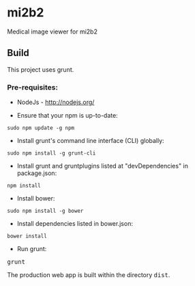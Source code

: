 # mi2b2
Medical image viewer for  mi2b2

## Build
This project uses grunt.

### Pre-requisites:
* NodeJs - http://nodejs.org/

* Ensure that your npm is up-to-date: 

````sudo npm update -g npm````

* Install grunt's command line interface (CLI) globally: 

````sudo npm install -g grunt-cli````

* Install grunt and gruntplugins listed at "devDependencies" in package.json: 

````npm install````

* Install bower: 

````sudo npm install -g bower````

* Install dependencies listed in bower.json: 

````bower install````

* Run grunt: 

<tt>grunt</tt>
 
The production web app is built within the directory <tt>dist</tt>.



